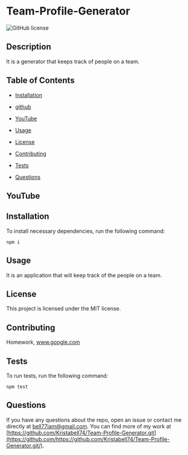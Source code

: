 # Team-Profile-Generator

![GitHub license](https://img.shields.io/badge/license-MIT-blue.svg)

## Description

It is a generator that keeps track of people on a team. 

## Table of Contents 

* [Installation](#installation)

* [github](#github)

* [YouTube](#youtube)

* [Usage](#usage)

* [License](#license)

* [Contributing](#contributing)

* [Tests](#tests)

* [Questions](#questions)

## YouTube



## Installation

To install necessary dependencies, run the following command:

```
npm i
```

## Usage

It is an application that will keep track of the people on a team.

## License

This project is licensed under the MIT license.
  
## Contributing

Homework, www.google.com

## Tests

To run tests, run the following command:

```
npm test
```

## Questions

If you have any questions about the repo, open an issue or contact me directly at bell77iam@gmail.com. You can find more of my work at [https://github.com/Kristabell74/Team-Profile-Generator.git](https://github.com/https://github.com/Kristabell74/Team-Profile-Generator.git/).

